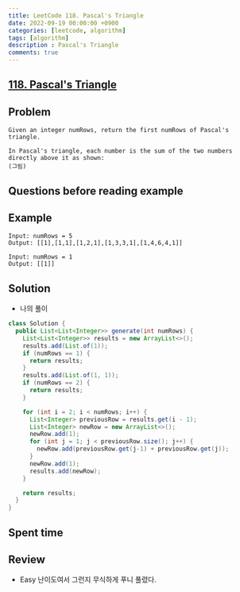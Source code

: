 ```yaml
---
title: LeetCode 118. Pascal's Triangle
date: 2022-09-19 00:00:00 +0900
categories: [leetcode, algorithm]
tags: [algorithm]
description : Pascal's Triangle
comments: true
---
```


## [118. Pascal's Triangle](https://leetcode.com/problems/pascals-triangle/)

## Problem

```
Given an integer numRows, return the first numRows of Pascal's triangle.

In Pascal's triangle, each number is the sum of the two numbers directly above it as shown:
(그림)
```

## Questions before reading example

## Example

```
Input: numRows = 5
Output: [[1],[1,1],[1,2,1],[1,3,3,1],[1,4,6,4,1]]

Input: numRows = 1
Output: [[1]]
```

## Solution

* 나의 풀이

```java
class Solution {
  public List<List<Integer>> generate(int numRows) {
    List<List<Integer>> results = new ArrayList<>();
    results.add(List.of(1));
    if (numRows == 1) {
      return results;
    }
    results.add(List.of(1, 1));
    if (numRows == 2) {
      return results;
    }

    for (int i = 2; i < numRows; i++) {
      List<Integer> previousRow = results.get(i - 1);
      List<Integer> newRow = new ArrayList<>();
      newRow.add(1);
      for (int j = 1; j < previousRow.size(); j++) {
        newRow.add(previousRow.get(j-1) + previousRow.get(j));
      }
      newRow.add(1);
      results.add(newRow);
    }

    return results;
  }
}
```


## Spent time


## Review
* Easy 난이도여서 그런지 무식하게 푸니 풀렸다.
